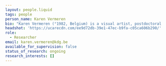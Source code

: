 ```yaml
---
layout: people.liquid
tags: people
person_name: Karen Vermeren
bio: "Karen Vermeren (°1982, Belgium) is a visual artist, postdoctoral researcher and lecturer at Sint Lucas Antwerpen (KdG). She obtained her Master’s of Art at LUCA School of Arts, Ghent (2005), followed by\_a PhD in Arts at Sint Lucas Antwerp (KdG) & ARIA (University of Antwerp) (2018). She participated in\_several artists in residences\_(including Isola Comacina Italy, Akureyri Studio Iceland, The Arctic Circle Spitsbergen, AIR Berlin Alexanderplatz, Cité Internationale des Arts Paris), received several grants from Arts and Heritage Flanders and won the International Glass Prize (2015). Regularly she shows her work in Belgium and abroad (including MAS Antwerp, Beursschouwburg Brussels, Lieux-communs Namur, Studio PRÁM Prague, European Triennial Mons, Espace des Femmes Paris)."
headshot: 'https://ucarecdn.com/ee9d72db-39e1-47ec-b9fa-c05ca606b290/'
role:
  - Researcher
email: karen.vermeren@kdg.be
available_for_supervision: false
status_of_research: ongoing
research_interests: []
---
```


